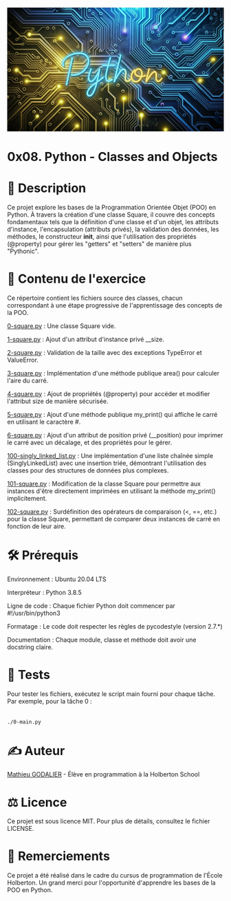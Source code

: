 <p align="center">
<img src="https://github.com/Mathieu7483/Aiko78-Photgraphy/blob/main/img/python%20n%C3%A9eon%20carte%20%C3%A9l%C3%A9ctronique.png">
</p>

# 0x08. Python - Classes and Objects
# 📝 Description

Ce projet explore les bases de la Programmation Orientée Objet (POO) en Python. À travers la création d'une classe Square, il couvre des concepts fondamentaux tels que la définition d'une classe et d'un objet, les attributs d'instance, l'encapsulation (attributs privés), la validation des données, les méthodes, le constructeur __init__, ainsi que l'utilisation des propriétés (@property) pour gérer les "getters" et "setters" de manière plus "Pythonic".

# 📂 Contenu de l'exercice

Ce répertoire contient les fichiers source des classes, chacun correspondant à une étape progressive de l'apprentissage des concepts de la POO.

[0-square.py](https://github.com/Mathieu7483/holbertonschool-higher_level_programming/blob/main/python-classes/0-square.py) : Une classe Square vide.

[1-square.py](https://github.com/Mathieu7483/holbertonschool-higher_level_programming/blob/main/python-classes/1-square.py) : Ajout d'un attribut d'instance privé __size.

[2-square.py](https://github.com/Mathieu7483/holbertonschool-higher_level_programming/blob/main/python-classes/2-square.py) : Validation de la taille avec des exceptions TypeError et ValueError.

[3-square.py](https://github.com/Mathieu7483/holbertonschool-higher_level_programming/blob/main/python-classes/3-square.py) : Implémentation d'une méthode publique area() pour calculer l'aire du carré.

[4-square.py](https://github.com/Mathieu7483/holbertonschool-higher_level_programming/blob/main/python-classes/4-square.py) : Ajout de propriétés (@property) pour accéder et modifier l'attribut size de manière sécurisée.

[5-square.py](https://github.com/Mathieu7483/holbertonschool-higher_level_programming/blob/main/python-classes/5-square.py) : Ajout d'une méthode publique my_print() qui affiche le carré en utilisant le caractère #.

[6-square.py](https://github.com/Mathieu7483/holbertonschool-higher_level_programming/blob/main/python-classes/6-square.py) : Ajout d'un attribut de position privé (__position) pour imprimer le carré avec un décalage, et des propriétés pour le gérer.

[100-singly_linked_list.py](https://github.com/Mathieu7483/holbertonschool-higher_level_programming/blob/main/python-classes/100-singly_linked_list.py) : Une implémentation d'une liste chaînée simple (SinglyLinkedList) avec une insertion triée, démontrant l'utilisation des classes pour des structures de données plus complexes.

[101-square.py]() : Modification de la classe Square pour permettre aux instances d'être directement imprimées en utilisant la méthode my_print() implicitement.

[102-square.py]() : Surdéfinition des opérateurs de comparaison (<, ==, etc.) pour la classe Square, permettant de comparer deux instances de carré en fonction de leur aire.

# 🛠️ Prérequis

Environnement : Ubuntu 20.04 LTS

Interpréteur : Python 3.8.5

Ligne de code : Chaque fichier Python doit commencer par #!/usr/bin/python3

Formatage : Le code doit respecter les règles de pycodestyle (version 2.7.*)

Documentation : Chaque module, classe et méthode doit avoir une docstring claire.

# 🚀 Tests

Pour tester les fichiers, exécutez le script main fourni pour chaque tâche. Par exemple, pour la tâche 0 :

```Bash

./0-main.py
```
# ✍️ Auteur
[Mathieu GODALIER](https://github.com/Mathieu7483) - Élève en programmation à la Holberton School

# ⚖️ Licence

Ce projet est sous licence MIT. Pour plus de détails, consultez le fichier LICENSE.

# 🙏 Remerciements

Ce projet a été réalisé dans le cadre du cursus de programmation de l'École Holberton. Un grand merci pour l'opportunité d'apprendre les bases de la POO en Python.
